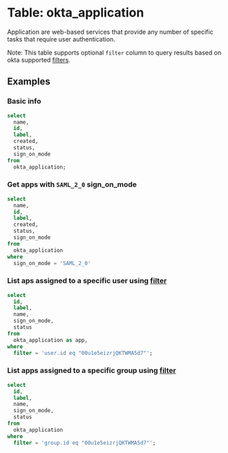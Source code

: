 # Table: okta_application

Application are web-based services that provide any number of specific tasks that require user authentication.

Note: This table supports optional `filter` column to query results based on okta supported [filters](<(https://developer.okta.com/docs/reference/api/apps/#filters)>).

## Examples

### Basic info

```sql
select
  name,
  id,
  label,
  created,
  status,
  sign_on_mode
from
  okta_application;
```

### Get apps with `SAML_2_0` sign_on_mode

```sql
select
  name,
  id,
  label,
  created,
  status,
  sign_on_mode
from
  okta_application
where
  sign_on_mode = 'SAML_2_0'
```

### List aps assigned to a specific user using [filter](https://developer.okta.com/docs/reference/api/apps/#list-applications-assigned-to-a-user)

```sql
select
  id,
  label,
  name,
  sign_on_mode,
  status
from
  okta_application as app,
where
  filter = 'user.id eq "00u1e5eizrjQKTWMA5d7"';
```

### List apps assigned to a specific group using [filter](https://developer.okta.com/docs/reference/api/apps/#list-applications-assigned-to-a-group)

```sql
select
  id,
  label,
  name,
  sign_on_mode,
  status
from
  okta_application
where
  filter = 'group.id eq "00u1e5eizrjQKTWMA5d7"';
```
